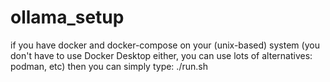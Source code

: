 # ollama_setup

if you have docker and docker-compose on your (unix-based) system (you don't have to use Docker Desktop either, you can use lots of alternatives: podman, etc)
then you can simply type:
./run.sh

